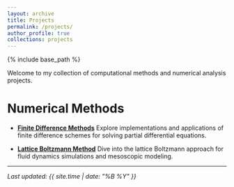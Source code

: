 ```yaml
---
layout: archive
title: Projects
permalink: /projects/
author_profile: true
collections: projects
---
```


{% include base_path %}

Welcome to my collection of computational methods and numerical analysis projects.

Numerical Methods
======

* [**Finite Difference Methods**](/projects/fdm/)
Explore implementations and applications of finite difference schemes for solving partial differential equations.

* [**Lattice Boltzmann Method**](/projects/lbm/)
Dive into the lattice Boltzmann approach for fluid dynamics simulations and mesoscopic modeling.

---

*Last updated: {{ site.time | date: "%B %Y" }}*